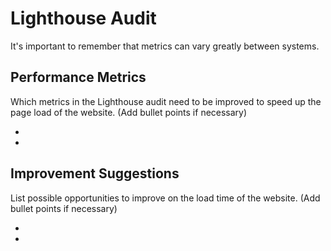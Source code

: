 # Lighthouse Audit

It's important to remember that metrics can vary greatly between systems.

## Performance Metrics

Which metrics in the Lighthouse audit need to be improved to speed up the page load of the website. (Add bullet points if necessary)

* 

* 

## Improvement Suggestions

List possible opportunities to improve on the load time of the website. (Add bullet points if necessary) 

* 

*  

